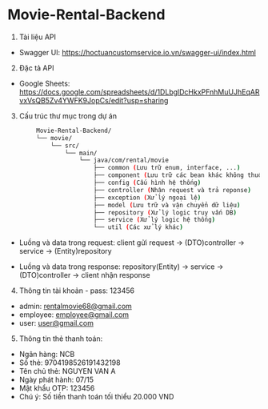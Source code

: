 # Movie-Rental-Backend

1. Tài liệu API

- Swagger UI: <https://hoctuancustomservice.io.vn/swagger-ui/index.html>

2. Đặc tả API

- Google Sheets: <https://docs.google.com/spreadsheets/d/1DLbglDcHkxPFnhMuUJhEqARvxVsQB5Zv4YWFK9JopCs/edit?usp=sharing>

3. Cấu trúc thư mục trong dự án

```bash
        Movie-Rental-Backend/
        └── movie/
            └── src/
                └── main/
                    └── java/com/rental/movie
                        ├── common (Lưu trữ enum, interface, ...)
                        ├── component (Lưu trữ các bean khác không thuộc layer nào trong three-layer)
                        ├── config (Cấu hình hệ thống)
                        ├── controller (Nhận request và trả reponse)
                        ├── exception (Xử lý ngoại lệ)
                        ├── model (Lưu trữ và vận chuyển dữ liệu)
                        ├── repository (Xử lý logic truy vấn DB)
                        ├── service (Xử lý logic hệ thống)
                        └── util (Các xử lý khác)
```

- Luồng và data trong request: client gửi request -> (DTO)controller -> service -> (Entity)repository

- Luồng và data trong response: repository(Entity) -> service -> (DTO)controller -> client nhận response

4. Thông tin tài khoản - pass: 123456
- admin: rentalmovie68@gmail.com
- employee: employee@gmail.com
- user: user@gmail.com
5. Thông tin thẻ thanh toán:
- Ngân hàng: NCB
- Số thẻ: 9704198526191432198
- Tên chủ thẻ: NGUYEN VAN A
- Ngày phát hành: 07/15
- Mật khẩu OTP: 123456
- Chú ý: Số tiền thanh toán tối thiểu 20.000 VND